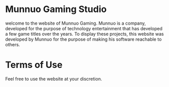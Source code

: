 # Munnuo Gaming Studio

welcome to the website of Munnuo Gaming. Munnuo is a company, developed for the purpose of technology entertainment that has developed
a few game titles over the years. To display these projects, this website was developed by Munnuo for the purpose of making his software
reachable to others. 

# Terms of Use

Feel free to use the website at your discretion. 



